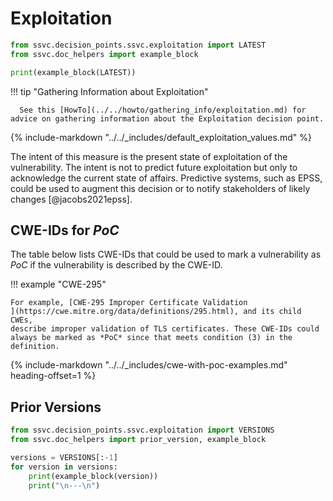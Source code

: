 # Exploitation

```python exec="true" idprefix=""
from ssvc.decision_points.ssvc.exploitation import LATEST
from ssvc.doc_helpers import example_block

print(example_block(LATEST))
```

!!! tip "Gathering Information about Exploitation"

      See this [HowTo](../../howto/gathering_info/exploitation.md) for advice on gathering information about the Exploitation decision point.

{% include-markdown "../../_includes/default_exploitation_values.md" %}

The intent of this measure is the present state of exploitation of the vulnerability. The intent is not to predict future exploitation but only to acknowledge the current state of affairs. Predictive systems, such as EPSS, could be used to augment this decision or to notify stakeholders of likely changes [@jacobs2021epss].

## CWE-IDs for *PoC*

The table below lists CWE-IDs that could be used to mark a vulnerability as *PoC* if the vulnerability is described by the CWE-ID.

!!! example "CWE-295"

    For example, [CWE-295 Improper Certificate Validation
    ](https://cwe.mitre.org/data/definitions/295.html), and its child CWEs,
    describe improper validation of TLS certificates. These CWE-IDs could
    always be marked as *PoC* since that meets condition (3) in the definition.

{% include-markdown "../../_includes/cwe-with-poc-examples.md" heading-offset=1 %}

## Prior Versions

```python exec="true" idprefix=""
from ssvc.decision_points.ssvc.exploitation import VERSIONS
from ssvc.doc_helpers import prior_version, example_block

versions = VERSIONS[:-1]
for version in versions:
    print(example_block(version))
    print("\n---\n")
```
